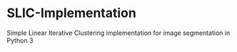 # SLIC-Implementation
Simple Linear Iterative Clustering implementation for image segmentation in Python 3
